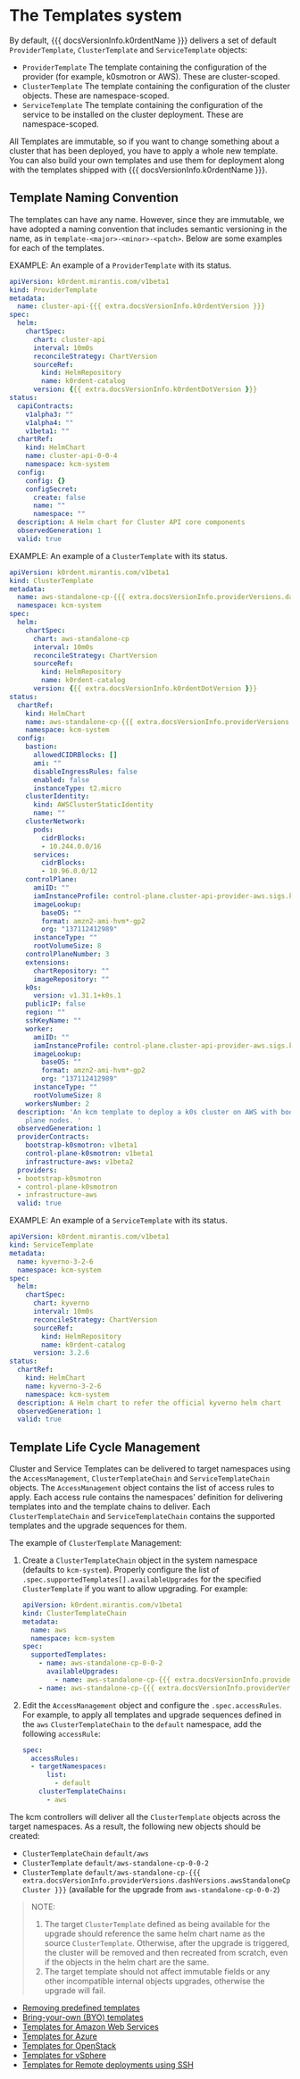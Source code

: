 # The Templates system

By default, {{{ docsVersionInfo.k0rdentName }}} delivers a set of default `ProviderTemplate`, `ClusterTemplate` and `ServiceTemplate` objects:

* `ProviderTemplate`
   The template containing the configuration of the provider (for example, k0smotron or AWS). These are cluster-scoped.
* `ClusterTemplate`
   The template containing the configuration of the cluster objects. These are namespace-scoped.
* `ServiceTemplate`
   The template containing the configuration of the service to be installed on the cluster deployment. These are namespace-scoped.

All Templates are immutable, so if you want to change something about a cluster that has been deployed, you have to
apply a whole new template. You can also build your own templates and use them for deployment along with the
templates shipped with {{{ docsVersionInfo.k0rdentName }}}.

## Template Naming Convention

The templates can have any name. However, since they are immutable, we have adopted a naming convention that includes semantic versioning in the name, as in `template-<major>-<minor>-<patch>`. Below are some examples for each of the templates.

EXAMPLE: An example of a `ProviderTemplate` with its status.
```yaml
apiVersion: k0rdent.mirantis.com/v1beta1
kind: ProviderTemplate
metadata:
  name: cluster-api-{{{ extra.docsVersionInfo.k0rdentVersion }}}
spec:
  helm:
    chartSpec:
      chart: cluster-api
      interval: 10m0s
      reconcileStrategy: ChartVersion
      sourceRef:
        kind: HelmRepository
        name: k0rdent-catalog
      version: {{{ extra.docsVersionInfo.k0rdentDotVersion }}}
status:
  capiContracts:
    v1alpha3: ""
    v1alpha4: ""
    v1beta1: ""
  chartRef:
    kind: HelmChart
    name: cluster-api-0-0-4
    namespace: kcm-system
  config:
    config: {}
    configSecret:
      create: false
      name: ""
      namespace: ""
  description: A Helm chart for Cluster API core components
  observedGeneration: 1
  valid: true
```

EXAMPLE: An example of a `ClusterTemplate` with its status.
```yaml
apiVersion: k0rdent.mirantis.com/v1beta1
kind: ClusterTemplate
metadata:
  name: aws-standalone-cp-{{{ extra.docsVersionInfo.providerVersions.dashVersions.awsStandaloneCpCluster }}}
  namespace: kcm-system
spec:
  helm:
    chartSpec:
      chart: aws-standalone-cp
      interval: 10m0s
      reconcileStrategy: ChartVersion
      sourceRef:
        kind: HelmRepository
        name: k0rdent-catalog
      version: {{{ extra.docsVersionInfo.k0rdentDotVersion }}}
status:
  chartRef:
    kind: HelmChart
    name: aws-standalone-cp-{{{ extra.docsVersionInfo.providerVersions.dashVersions.awsStandaloneCpCluster }}}
    namespace: kcm-system
  config:
    bastion:
      allowedCIDRBlocks: []
      ami: ""
      disableIngressRules: false
      enabled: false
      instanceType: t2.micro
    clusterIdentity:
      kind: AWSClusterStaticIdentity
      name: ""
    clusterNetwork:
      pods:
        cidrBlocks:
        - 10.244.0.0/16
      services:
        cidrBlocks:
        - 10.96.0.0/12
    controlPlane:
      amiID: ""
      iamInstanceProfile: control-plane.cluster-api-provider-aws.sigs.k8s.io
      imageLookup:
        baseOS: ""
        format: amzn2-ami-hvm*-gp2
        org: "137112412989"
      instanceType: ""
      rootVolumeSize: 8
    controlPlaneNumber: 3
    extensions:
      chartRepository: ""
      imageRepository: ""
    k0s:
      version: v1.31.1+k0s.1
    publicIP: false
    region: ""
    sshKeyName: ""
    worker:
      amiID: ""
      iamInstanceProfile: control-plane.cluster-api-provider-aws.sigs.k8s.io
      imageLookup:
        baseOS: ""
        format: amzn2-ami-hvm*-gp2
        org: "137112412989"
      instanceType: ""
      rootVolumeSize: 8
    workersNumber: 2
  description: 'An kcm template to deploy a k0s cluster on AWS with bootstrapped control
    plane nodes. '
  observedGeneration: 1
  providerContracts:
    bootstrap-k0smotron: v1beta1
    control-plane-k0smotron: v1beta1
    infrastructure-aws: v1beta2
  providers:
  - bootstrap-k0smotron
  - control-plane-k0smotron
  - infrastructure-aws
  valid: true
```

EXAMPLE: An example of a `ServiceTemplate` with its status.
```yaml
apiVersion: k0rdent.mirantis.com/v1beta1
kind: ServiceTemplate
metadata:
  name: kyverno-3-2-6
  namespace: kcm-system
spec:
  helm:
    chartSpec:
      chart: kyverno
      interval: 10m0s
      reconcileStrategy: ChartVersion
      sourceRef:
        kind: HelmRepository
        name: k0rdent-catalog
      version: 3.2.6
status:
  chartRef:
    kind: HelmChart
    name: kyverno-3-2-6
    namespace: kcm-system
  description: A Helm chart to refer the official kyverno helm chart
  observedGeneration: 1
  valid: true
```

## Template Life Cycle Management

Cluster and Service Templates can be delivered to target namespaces using the `AccessManagement`,
`ClusterTemplateChain` and `ServiceTemplateChain` objects. The `AccessManagement` object contains the list of
access rules to apply. Each access rule contains the namespaces' definition for delivering templates into and
the template chains to deliver. Each `ClusterTemplateChain` and `ServiceTemplateChain` contains the supported templates
and the upgrade sequences for them.

The example of `ClusterTemplate` Management:

1. Create a `ClusterTemplateChain` object in the system namespace (defaults to `kcm-system`). Properly configure
    the list of `.spec.supportedTemplates[].availableUpgrades` for the specified `ClusterTemplate` if you want to
    allow upgrading. For example:

    ```yaml
    apiVersion: k0rdent.mirantis.com/v1beta1
    kind: ClusterTemplateChain
    metadata:
      name: aws
      namespace: kcm-system
    spec:
      supportedTemplates:
        - name: aws-standalone-cp-0-0-2
          availableUpgrades:
            - name: aws-standalone-cp-{{{ extra.docsVersionInfo.providerVersions.dashVersions.awsStandaloneCpCluster }}}
        - name: aws-standalone-cp-{{{ extra.docsVersionInfo.providerVersions.dashVersions.awsStandaloneCpCluster }}}
    ```

2. Edit the `AccessManagement` object and configure the `.spec.accessRules`.
    For example, to apply all templates and upgrade sequences defined in the `aws` `ClusterTemplateChain` to the
    `default` namespace, add the following `accessRule`:

    ```yaml
    spec:
      accessRules:
      - targetNamespaces:
          list:
            - default
        clusterTemplateChains:
          - aws
    ```

The kcm controllers will deliver all the `ClusterTemplate` objects across the target namespaces.
As a result, the following new objects should be created:

* `ClusterTemplateChain` `default/aws`
* `ClusterTemplate` `default/aws-standalone-cp-0-0-2`
* `ClusterTemplate` `default/aws-standalone-cp-{{{ extra.docsVersionInfo.providerVersions.dashVersions.awsStandaloneCpCluster }}}` (available for the upgrade from `aws-standalone-cp-0-0-2`)

> NOTE:
> 1. The target `ClusterTemplate` defined as being available for the upgrade should reference the same helm chart name
> as the source `ClusterTemplate`. Otherwise, after the upgrade is triggered, the cluster will be removed and then
> recreated from scratch, even if the objects in the helm chart are the same.
> 2. The target template should not affect immutable fields or any other incompatible internal objects upgrades,
> otherwise the upgrade will fail.

- [Removing predefined templates](template-predefined.md)
- [Bring-your-own (BYO) templates](template-byo.md)
- [Templates for Amazon Web Services](template-aws.md)
- [Templates for Azure](template-azure.md)
- [Templates for OpenStack](template-openstack.md)
- [Templates for vSphere](template-vsphere.md)
- [Templates for Remote deployments using SSH](template-remote.md)